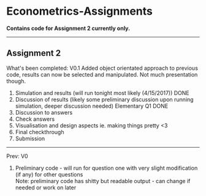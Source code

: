 # Econometrics-Assignments

**Contains code for Assignment 2 currently only.**

___
## Assignment 2
What's been completed:
V0.1
Added object orientated approach to previous code, results can now be selected and manipulated. Not much presentation though.

1. Simulation and results (will run tonight most likely (4/15/2017)) DONE
2. Discussion of results (likely some preliminary discussion upon running simulation, deeper discussion needed) Elementary Q1 DONE
3. Discussion to answers
4. Check answers
5. Visualisation and design aspects ie. making things pretty <3
6. Final checkthrough
7. Submission
___
Prev:
V0
1. Preliminary code - will run for question one with very slight modification (if any) for other questions  
Note: preliminary code has shitty but readable output - can change if needed or work on later

